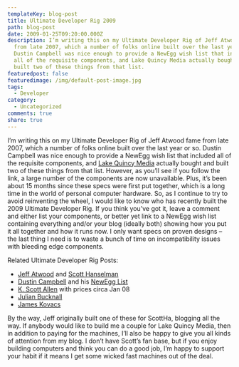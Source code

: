 ```yaml
---
templateKey: blog-post
title: Ultimate Developer Rig 2009
path: blog-post
date: 2009-01-25T09:20:00.000Z
description: I’m writing this on my Ultimate Developer Rig of Jeff Atwood fame
  from late 2007, which a number of folks online built over the last year or so.
  Dustin Campbell was nice enough to provide a NewEgg wish list that included
  all of the requisite components, and Lake Quincy Media actually bought and
  built two of these things from that list.
featuredpost: false
featuredimage: /img/default-post-image.jpg
tags:
  - Developer
category:
  - Uncategorized
comments: true
share: true
---
```

I’m writing this on my Ultimate Developer Rig of Jeff Atwood fame from late 2007, which a number of folks online built over the last year or so. Dustin Campbell was nice enough to provide a NewEgg wish list that included all of the requisite components, and [Lake Quincy Media](http://lakequincy.com/) actually bought and built two of these things from that list. However, as you’ll see if you follow the link, a large number of the components are now unavailable. Plus, it’s been about 15 months since these specs were first put together, which is a long time in the world of personal computer hardware. So, as I continue to try to avoid reinventing the wheel, I would like to know who has recently built the 2009 Ultimate Developer Rig. If you think you’ve got it, leave a comment and either list your components, or better yet link to a NewEgg wish list containing everything and/or your blog (ideally both) showing how you put it all together and how it runs now. I only want specs on proven designs – the last thing I need is to waste a bunch of time on incompatibility issues with bleeding edge components.

Related Ultimate Developer Rig Posts:

* [Jeff Atwood](http://www.codinghorror.com/blog/archives/000918.html) and [Scott Hanselman](http://www.hanselman.com/blog/TheCodingHorrorUltimateDeveloperRigThrowdownPart2.aspx)
* [Dustin Campbell](http://diditwith.net/2008/01/18/TheUltimateDeveloperRigFinalBuild.aspx) and his [NewEgg List](http://secure.newegg.com/NewVersion/wishlist/PublicWishDetail.asp?WishListNumber=8963167)
* [K. Scott Allen](http://odetocode.com/Blogs/scott/archive/2008/01/21/11667.aspx) with prices circa Jan 08
* [Julian Bucknall](http://www.boyet.com/Articles/UltimateDeveloperRig.html)
* [James Kovacs](http://codebetter.com/blogs/james.kovacs/archive/2008/06/05/ultimate-developer-rig-kovacs-edition.aspx)

By the way, Jeff originally built one of these for ScottHa, blogging all the way. If anybody would like to build me a couple for Lake Quincy Media, then in addition to paying for the machines, I’ll also be happy to give you all kinds of attention from my blog. I don’t have Scott’s fan base, but if you enjoy building computers and think you can do a good job, I’m happy to support your habit if it means I get some wicked fast machines out of the deal.